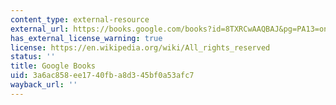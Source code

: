 ```yaml
---
content_type: external-resource
external_url: https://books.google.com/books?id=8TXRCwAAQBAJ&pg=PA13=onepage#v=onepage&q&f=false
has_external_license_warning: true
license: https://en.wikipedia.org/wiki/All_rights_reserved
status: ''
title: Google Books
uid: 3a6ac858-ee17-40fb-a8d3-45bf0a53afc7
wayback_url: ''
---
```

